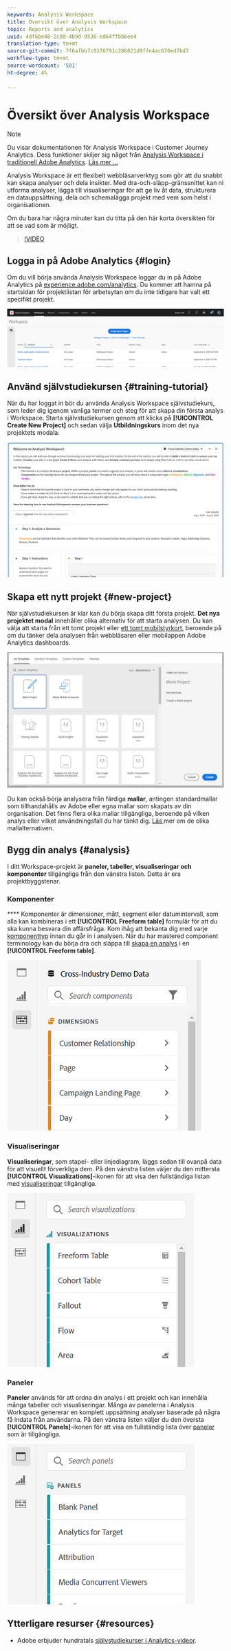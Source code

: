 ```yaml
---
keywords: Analysis Workspace
title: Översikt över Analysis Workspace
topic: Reports and analytics
uuid: 4df6be48-2c88-4b9d-9536-ed64ffbb6ee4
translation-type: tm+mt
source-git-commit: 7f6afbb7c0376791c286021d9ffe4ac670ed7bd7
workflow-type: tm+mt
source-wordcount: '501'
ht-degree: 4%

---
```



# Översikt över Analysis Workspace

>[!NOTE]
>
>Du visar dokumentationen för Analysis Workspace i Customer Journey Analytics. Dess funktioner skiljer sig något från [Analysis Workspace i traditionell Adobe Analytics](https://experienceleague.adobe.com/docs/analytics/analyze/analysis-workspace/home.html?lang=en#analysis-workspace). [Läs mer …](/help/getting-started/cja-aa.md)

Analysis Workspace är ett flexibelt webbläsarverktyg som gör att du snabbt kan skapa analyser och dela insikter. Med dra-och-släpp-gränssnittet kan ni utforma analyser, lägga till visualiseringar för att ge liv åt data, strukturera en datauppsättning, dela och schemalägga projekt med vem som helst i organisationen.

Om du bara har några minuter kan du titta på den här korta översikten för att se vad som är möjligt.

>[!VIDEO](https://video.tv.adobe.com/v/26266/?quality=12)

## Logga in på Adobe Analytics {#login}

Om du vill börja använda Analysis Workspace loggar du in på Adobe Analytics på [experience.adobe.com/analytics](https://experience.adobe.com/analytics). Du kommer att hamna på startsidan för projektlistan för arbetsytan om du inte tidigare har valt ett specifikt projekt.

![](assets/login-analytics.png)

## Använd självstudiekursen {#training-tutorial}

När du har loggat in bör du använda Analysis Workspace självstudiekurs, som leder dig igenom vanliga termer och steg för att skapa din första analys i Workspace. Starta självstudiekursen genom att klicka på **[!UICONTROL Create New Project]** och sedan välja **Utbildningskurs** inom det nya projektets modala.

![](assets/training-tutorial.png)

## Skapa ett nytt projekt {#new-project}

När självstudiekursen är klar kan du börja skapa ditt första projekt. **Det nya projektet modal** innehåller olika alternativ för att starta analysen. Du kan välja att starta från ett tomt projekt eller [ett tomt mobilstyrkort](https://docs.adobe.com/content/help/en/analytics/analyze/mobapp/curator.html), beroende på om du tänker dela analysen från webbläsaren eller mobilappen Adobe Analytics dashboards.

![](assets/create-new-project.png)

Du kan också börja analysera från färdiga **mallar**, antingen standardmallar som tillhandahålls av Adobe eller egna mallar som skapats av din organisation. Det finns flera olika mallar tillgängliga, beroende på vilken analys eller vilket användningsfall du har tänkt dig. [Läs ](/help/analysis-workspace/build-workspace-project/starter-projects.md) mer om de olika mallalternativen.

## Bygg din analys {#analysis}

I ditt Workspace-projekt är **paneler, tabeller, visualiseringar och komponenter** tillgängliga från den vänstra listen. Detta är era projektbyggstenar.

### Komponenter

**** Komponenter är dimensioner, mått, segment eller datumintervall, som alla kan kombineras i ett  **[!UICONTROL Freeform table]** formulär för att du ska kunna besvara din affärsfråga. Kom ihåg att bekanta dig med varje [komponenttyp](/help/components/overview.md) innan du går in i analysen. När du har mastered component terminology kan du börja dra och släppa till [skapa en analys](/help/analysis-workspace/build-workspace-project/freeform-overview.md) i en **[!UICONTROL Freeform table]**.

![](assets/build-components.png)

### Visualiseringar

**Visualiseringar**, som stapel- eller linjediagram, läggs sedan till ovanpå data för att visuellt förverkliga dem. På den vänstra listen väljer du den mittersta **[!UICONTROL Visualizations]**-ikonen för att visa den fullständiga listan med [visualiseringar](/help/analysis-workspace/visualizations/freeform-analysis-visualizations.md) tillgängliga.

![](assets/build-visualizations.png)

### Paneler

**Paneler** används för att ordna din analys i ett projekt och kan innehålla många tabeller och visualiseringar. Många av panelerna i Analysis Workspace genererar en komplett uppsättning analyser baserade på några få indata från användarna. På den vänstra listen väljer du den översta **[!UICONTROL Panels]**-ikonen för att visa en fullständig lista över [paneler](/help/analysis-workspace/c-panels/panels.md) som är tillgängliga.

![](assets/build-panels.png)

## Ytterligare resurser {#resources}

* Adobe erbjuder hundratals [självstudiekurser i Analytics-videor](https://docs.adobe.com/content/help/en/analytics-learn/tutorials/overview.html).
